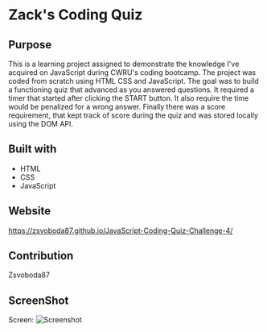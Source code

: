 # Zack's Coding Quiz

## Purpose
This is a learning project assigned to demonstrate the knowledge I've acquired on JavaScript during CWRU's coding bootcamp.  The project was coded from scratch using HTML CSS and JavaScript.  The goal was to build a functioning quiz that advanced as you answered questions. It required a timer that started after clicking the START button. It also require the time would be penalized for a wrong answer.  Finally there was a score requirement, that kept track of score during the quiz and was stored locally using the DOM API. 

## Built with
* HTML
* CSS
* JavaScript


## Website
https://zsvoboda87.github.io/JavaScript-Coding-Quiz-Challenge-4/

## Contribution
Zsvoboda87 


## ScreenShot
Screen: ![Screenshot](/assests/Screenshot.png)